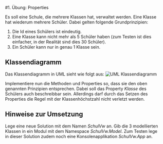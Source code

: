 #1. Übung: Properties

Es soll eine Schule, die mehrere Klassen hat, verwaltet werden. Eine Klasse hat wiederum mehrere Schüler. Dabei gelten folgende Grundprinzipien:
1. Die Id eines Schülers ist eindeutig.
2. Eine Klasse kann nicht mehr als 5 Schüler haben (zum Testen ist dies einfacher, in der Realität sind dies 30 Schüler).
3. Ein Schüler kann nur in genau 1 Klasse sein.

##  Klassendiagramm
Das Klassendiagramm in UML sieht wie folgt aus:
![UML Klassendiagramm](https://github.com/schletz/fachtheorie_1617/blob/master/uebung1/SchulVwKlassendiagramm3.png)

Implementiere nun die Methoden und Properties so, dass sie den oben genannten Prinzipien entsprechen. Dabei soll das Property *Klasse* des Schülers auch beschreibbar sein. Allerdings darf durch das Setzen des Properties die Regel mit der Klassenhöchstzahl nicht verletzt werden.

## Hinweise zur Umsetzung
Lege eine neue Solution mit dem Namen *SchulVw* an. Gib die 3 modellierten Klassen in ein Modul mit dem Namespace *SchulVw.Model*. Zum Testen lege in dieser Solution zudem noch eine Konsolenapplikation *SchulVw.App* an.
